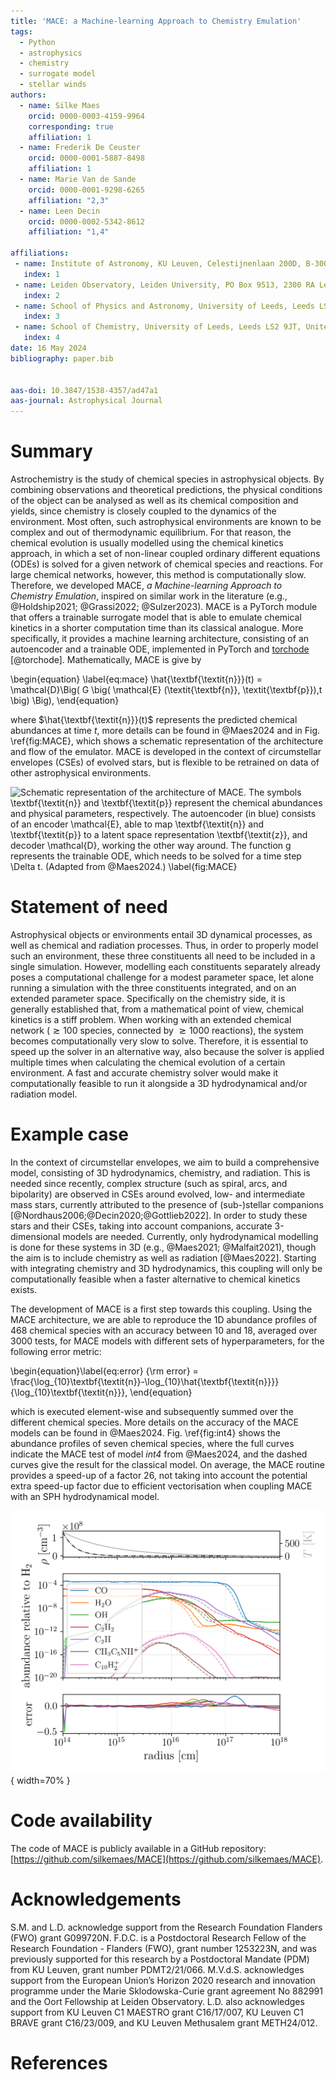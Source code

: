 ```yaml
---
title: 'MACE: a Machine-learning Approach to Chemistry Emulation'
tags:
  - Python
  - astrophysics
  - chemistry
  - surrogate model
  - stellar winds
authors:
  - name: Silke Maes
    orcid: 0000-0003-4159-9964
    corresponding: true
    affiliation: 1
  - name: Frederik De Ceuster
    orcid: 0000-0001-5887-8498
    affiliation: 1
  - name: Marie Van de Sande
    orcid: 0000-0001-9298-6265
    affiliation: "2,3"
  - name: Leen Decin
    orcid: 0000-0002-5342-8612
    affiliation: "1,4"

affiliations:
 - name: Institute of Astronomy, KU Leuven, Celestijnenlaan 200D, B-3001 Leuven, Belgium
   index: 1
 - name: Leiden Observatory, Leiden University, PO Box 9513, 2300 RA Leiden, The Netherlands
   index: 2
 - name: School of Physics and Astronomy, University of Leeds, Leeds LS2 9JT, United Kingdom
   index: 3
 - name: School of Chemistry, University of Leeds, Leeds LS2 9JT, United Kingdom
   index: 4
date: 16 May 2024
bibliography: paper.bib


aas-doi: 10.3847/1538-4357/ad47a1
aas-journal: Astrophysical Journal 
---
```


# Summary
Astrochemistry is the study of chemical species in astrophysical objects. By combining observations and theoretical predictions, the physical conditions of the object can be analysed as well as its chemical composition and yields, since chemistry is closely coupled to the dynamics of the environment. Most often, such astrophysical environments are known to be complex and out of thermodynamic equilibrium. For that reason, the chemical evolution is usually modelled using the chemical kinetics approach, in which a set of non-linear coupled ordinary different equations (ODEs) is solved for a given network of chemical species and reactions. For large chemical networks, however, this method is computationally slow. Therefore, we developed MACE, *a Machine-learning Approach to Chemistry Emulation*, inspired on similar work in the literature (e.g., @Holdship2021; @Grassi2022; @Sulzer2023). MACE is a PyTorch module that offers a trainable surrogate model that is able to emulate chemical kinetics in a shorter computation time than its classical analogue. More specifically, it provides a machine learning architecture, consisting of an autoencoder and a trainable ODE, implemented in PyTorch and [torchode](https://github.com/martenlienen/torchode) [@torchode]. Mathematically, MACE is give by 

\begin{equation} \label{eq:mace}
\hat{\textbf{\textit{n}}}(t) = \mathcal{D}\Big( G \big( \mathcal{E} (\textit{\textbf{n}}, \textit{\textbf{p}}),t \big) \Big), 
\end{equation}

where $\hat{\textbf{\textit{n}}}(t)$ represents the predicted chemical abundances at time $t$, more details can be found in @Maes2024 and in Fig. \ref{fig:MACE}, which shows a schematic representation of the architecture and flow of the emulator. MACE is developed in the context of circumstellar envelopes (CSEs) of evolved stars, but is flexible to be retrained on data of other astrophysical environments.

![Schematic representation of the architecture of MACE. The symbols $\textbf{\textit{n}}$ and $\textbf{\textit{p}}$ represent the chemical abundances and physical parameters, respectively. The autoencoder (in blue) consists of an encoder $\mathcal{E}$, able to map $\textbf{\textit{n}}$ and $\textbf{\textit{p}}$ to a latent space representation $\textbf{\textit{z}}$, and decoder $\mathcal{D}$, working the other way around. The function $g$ represents the trainable ODE, which needs to be solved for a time step $\Delta t$. (Adapted from @Maes2024.) \label{fig:MACE}](MACE.png)


# Statement of need
Astrophysical objects or environments entail 3D dynamical processes, as well as chemical and radiation processes. Thus, in order to properly model such an environment, these three constituents all need to be included in a single simulation. However, modelling each constituents separately already poses a computational challenge for a modest parameter space, let alone running a simulation with the three constituents integrated, and on an extended parameter space. Specifically on the chemistry side, it is generally established that, from a mathematical point of view, chemical kinetics is a stiff problem. When working with an extended chemical network ($\gtrsim 100$ species, connected by $\gtrsim 1000$ reactions), the system becomes computationally very slow to solve. Therefore, it is essential to speed up the solver in an alternative way, also because the solver is applied multiple times when calculating the chemical evolution of a certain environment. A fast and accurate chemistry solver would make it computationally feasible to run it alongside a 3D hydrodynamical and/or radiation model.


# Example case
In the context of circumstellar envelopes, we aim to build a comprehensive model, consisting of 3D hydrodynamics, chemistry, and radiation. This is needed since recently, complex structure (such as spiral, arcs, and bipolarity) are observed in CSEs around evolved, low- and intermediate mass stars, currently attributed to the presence of (sub-)stellar companions [@Nordhaus2006;@Decin2020;@Gottlieb2022]. In order to study these stars and their CSEs, taking into account companions, accurate 3-dimensional models are needed. Currently, only hydrodynamical modelling is done for these systems in 3D (e.g., @Maes2021; @Malfait2021), though the aim is to include chemistry as well as radiation [@Maes2022]. Starting with integrating chemistry and 3D hydrodynamics, this coupling will only be computationally feasible when a faster alternative to chemical kinetics exists. 

The development of MACE is a first step towards this coupling. Using the MACE architecture, we are able to reproduce the 1D abundance profiles of 468 chemical species with an accuracy between 10 and 18, averaged over 3000 tests, for MACE models with different sets of hyperparameters, for the following error metric:

\begin{equation}\label{eq:error}
{\rm error} = \frac{\log_{10}\textbf{\textit{n}}-\log_{10}\hat{\textbf{\textit{n}}}}{\log_{10}\textbf{\textit{n}}}, 
\end{equation}

which is executed element-wise and subsequently summed over the different chemical species. More details on the accuracy of the MACE models can be found in @Maes2024. Fig. \ref{fig:int4} shows the abundance profiles of seven chemical species, where the full curves indicate the MACE test of model *int4* from @Maes2024, and the dashed curves give the result for the classical model. On average, the MACE routine provides a speed-up of a factor 26, not taking into account the potential extra speed-up factor due to efficient vectorisation when coupling MACE with an SPH hydrodynamical model.


![Chemical abundance profiles from a test of trained MACE model model *int4* (full curves), compared to the classical model (dashed curves). The error on the MACE model is calculated according to Eq. (\ref{eq:error}). More details in @Maes2024. \label{fig:int4}](int4_example.png){ width=70% }

# Code availability
The code of MACE is publicly available in a GitHub repository: [https://github.com/silkemaes/MACE](https://github.com/silkemaes/MACE).


# Acknowledgements
S.M. and L.D. acknowledge support from the Research Foundation Flanders (FWO) grant G099720N. F.D.C. is a Postdoctoral Research Fellow of the Research Foundation - Flanders (FWO), grant number 1253223N, and was previously supported for this research by a Postdoctoral Mandate (PDM) from KU Leuven, grant number PDMT2/21/066. M.V.d.S. acknowledges support from the European Union’s Horizon 2020 research and innovation programme under the Marie Sklodowska-Curie grant agreement No 882991 and the Oort Fellowship at Leiden Observatory. L.D. also acknowledges support from KU Leuven C1 MAESTRO grant C16/17/007, KU Leuven C1 BRAVE grant C16/23/009, and KU Leuven Methusalem grant METH24/012.


# References